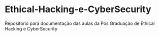 # Ethical-Hacking-e-CyberSecurity
Repositório para documentação das aulas da Pós Graduação de Ethical Hacking e CyberSecurity
